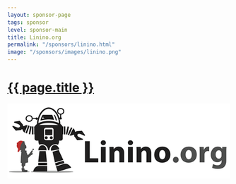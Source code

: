 ```yaml
---
layout: sponsor-page
tags: sponsor
level: sponsor-main
title: Linino.org
permalink: "/sponsors/linino.html"
image: "/sponsors/images/linino.png"
---
```


<h1 class="sponsor">
  <a href="{{page.permalink}}">{{ page.title }}</a>
</h1>

<img src="/sponsors/images/linino.png" class="sponsor-main" />